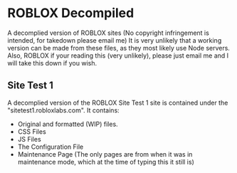 # ROBLOX Decompiled
A decomplied version of ROBLOX sites (No copyright infringement is intended, for takedown please email me)
It is very unlikely that a working version can be made from these files, as they most likely use Node servers.
Also, ROBLOX if your reading this (very unlikely), please just email me and I will take this down if you wish.

## Site Test 1
A decomplied version of the ROBLOX Site Test 1 site is contained under the "sitetest1.robloxlabs.com".
It contains:
- Original and formatted (WIP) files.
- CSS Files
- JS Files
- The Configuration File
- Maintenance Page
(The only pages are from when it was in maintenance mode, which at the time of typing this it still is)